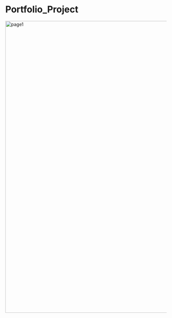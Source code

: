 # Portfolio_Project

<img width="909" alt="page1" src="https://user-images.githubusercontent.com/76140789/199409963-ff659640-cefe-4069-8a04-b12a74333b68.png">
